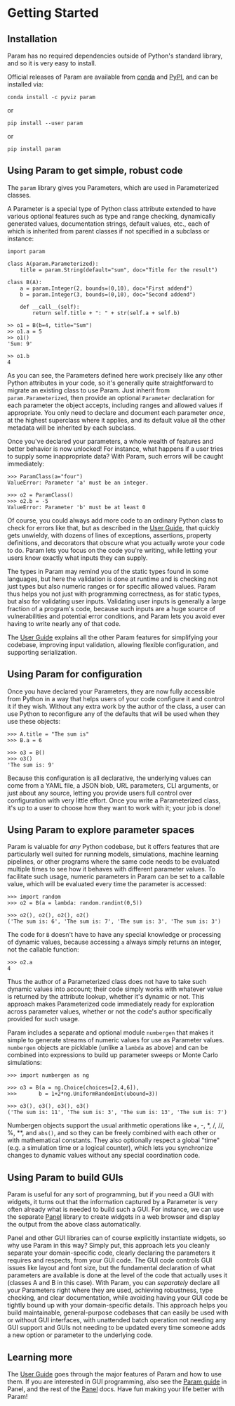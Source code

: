 # Getting Started

## Installation

Param has no required dependencies outside of Python's standard library, and so it is very easy to install.

Official releases of Param are available from [conda](https://anaconda.org/ioam/param) and [PyPI](http://pypi.python.org/pypi/param), and can be installed via:

```
conda install -c pyviz param
```

or

```
pip install --user param
```

or 

```
pip install param
```

## Using Param to get simple, robust code

The `param` library gives you Parameters, which are used in Parameterized classes. 

A Parameter is a special type of Python class attribute extended to have various optional features such as type and range checking, dynamically generated values, documentation strings, default values, etc., each of which is inherited from parent classes if not specified in a subclass or instance:

```{code-block} python
import param
        
class A(param.Parameterized):
    title = param.String(default="sum", doc="Title for the result")
    
class B(A):
    a = param.Integer(2, bounds=(0,10), doc="First addend")
    b = param.Integer(3, bounds=(0,10), doc="Second addend")
    
    def __call__(self):
        return self.title + ": " + str(self.a + self.b)
```

```{code-block} python
>> o1 = B(b=4, title="Sum")
>> o1.a = 5
>> o1()
'Sum: 9'
```

```{code-block} python
>> o1.b
4
```

As you can see, the Parameters defined here work precisely like any other Python attributes in your code, so it's generally quite straightforward to migrate an existing class to use Param. Just inherit from `param.Parameterized`, then provide an optional `Parameter` declaration for each parameter the object accepts, including ranges and allowed values if appropriate. You only need to declare and document each parameter _once_, at the highest superclass where it applies, and its default value all the other metadata will be inherited by each subclass.

Once you've declared your parameters, a whole wealth of features and better behavior is now unlocked! For instance, what happens if a user tries to supply some inappropriate data? With Param, such errors will be caught immediately:

```{code-block} python
>>> ParamClass(a="four")
ValueError: Parameter 'a' must be an integer.

>>> o2 = ParamClass()
>>> o2.b = -5
ValueError: Parameter 'b' must be at least 0
```

Of course, you could always add more code to an ordinary Python class to check for errors like that, but as described in the [User Guide](user_guide/Simplifying_Codebases), that quickly gets unwieldy, with dozens of lines of exceptions, assertions, property definitions, and decorators that obscure what you actually wrote your code to do. Param lets you focus on the code you're writing, while letting your users know exactly what inputs they can supply. 

The types in Param may remind you of the static types found in some languages, but here the validation is done at runtime and is checking not just types but also numeric ranges or for specific allowed values. Param thus helps you not just with programming correctness, as for static types, but also for validating user inputs. Validating user inputs is generally a large fraction of a program's code, because such inputs are a huge source of vulnerabilities and potential error conditions, and Param lets you avoid ever having to write nearly any of that code.

The [User Guide](user_guide/index) explains all the other Param features for simplifying your codebase, improving input validation, allowing flexible configuration, and supporting serialization.

## Using Param for configuration

Once you have declared your Parameters, they are now fully accessible from Python in a way that helps users of your code configure it and control it if they wish. Without any extra work by the author of the class, a user can use Python to reconfigure any of the defaults that will be used when they use these objects:

```{code-block} python
>>> A.title = "The sum is"
>>> B.a = 6

>>> o3 = B()
>>> o3()
'The sum is: 9'
```

Because this configuration is all declarative, the underlying values can come from a YAML file, a JSON blob, URL parameters, CLI arguments, or just about any source, letting you provide users full control over configuration with very little effort. Once you write a Parameterized class, it's up to a user to choose how they want to work with it; your job is done!

## Using Param to explore parameter spaces

Param is valuable for _any_ Python codebase, but it offers features that are particularly well suited for running models, simulations, machine learning pipelines, or other programs where the same code needs to be evaluated multiple times to see how it behaves with different parameter values. To facilitate such usage, numeric parameters in Param can be set to a callable value, which will be evaluated every time the parameter is accessed:

```{code-block} python
>>> import random
>>> o2 = B(a = lambda: random.randint(0,5))

>>> o2(), o2(), o2(), o2()
('The sum is: 6', 'The sum is: 7', 'The sum is: 3', 'The sum is: 3')
```

The code for `B` doesn't have to have any special knowledge or processing of dynamic values, because accessing `a` always simply returns an integer, not the callable function:

```{code-block} python
>>> o2.a
4
```

Thus the author of a Parameterized class does not have to take such dynamic values into account; their code simply works with whatever value is returned by the attribute lookup, whether it's dynamic or not. This approach makes Parameterized code immediately ready for exploration across parameter values, whether or not the code's author specifically provided for such usage.

Param includes a separate and optional module `numbergen` that makes it simple to generate streams of numeric values for use as Parameter values. `numbergen` objects are picklable (unlike a `lambda` as above) and can be combined into expressions to build up parameter sweeps or Monte Carlo simulations:

```{code-block} python
>>> import numbergen as ng

>>> o3 = B(a = ng.Choice(choices=[2,4,6]),
>>>       b = 1+2*ng.UniformRandomInt(ubound=3))

>>> o3(), o3(), o3(), o3()
('The sum is: 11', 'The sum is: 3', 'The sum is: 13', 'The sum is: 7')
```

Numbergen objects support the usual arithmetic operations like +, -, *, /, //, %, **, and `abs()`, and so they can be freely combined with each other or with mathematical constants. They also optionally respect a global "time" (e.g. a simulation time or a logical counter), which lets you synchronize changes to dynamic values without any special coordination code.

## Using Param to build GUIs

Param is useful for any sort of programming, but if you need a GUI with widgets, it turns out that the information captured by a Parameter is very often already what is needed to build such a GUI. For instance, we can use the separate [Panel](https://panel.holoviz.org) library to create widgets in a web browser and display the output from the above class automatically.

Panel and other GUI libraries can of course explicitly instantiate widgets, so why use Param in this way? Simply put, this approach lets you cleanly separate your domain-specific code, clearly declaring the parameters it requires and respects, from your GUI code. The GUI code controls GUI issues like layout and font size, but the fundamental declaration of what parameters are available is done at the level of the code that actually uses it (classes A and B in this case). With Param, you can _separately_ declare all your Parameters right where they are used, achieving robustness, type checking, and clear documentation, while avoiding having your GUI code be tightly bound up with your domain-specific details. This approach helps you build maintainable, general-purpose codebases that can easily be used with or without GUI interfaces, with unattended batch operation not needing any GUI support and GUIs not needing to be updated every time someone adds a new option or parameter to the underlying code.

## Learning more

The [User Guide](user_guide/index) goes through the major features of Param and how to use them. If you are interested in GUI programming, also see the [Param guide](https://panel.holoviz.org/user_guide/Param.html) in Panel, and the rest of the [Panel](https://panel.holoviz.org) docs. Have fun making your life better with Param!

